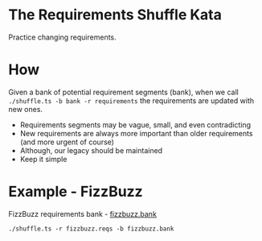 # The Requirements Shuffle Kata

Practice changing requirements.

# How

Given a bank of potential requirement segments (bank), when we call `./shuffle.ts -b bank -r requirements` the requirements are updated with new ones.

-   Requirements segments may be vague, small, and even contradicting
-   New requirements are always more important than older requirements (and more urgent of course)
-   Although, our legacy should be maintained
-   Keep it simple

# Example - FizzBuzz

FizzBuzz requirements bank - [fizzbuzz.bank](./fizzbuzz.bank)

```shell
./shuffle.ts -r fizzbuzz.reqs -b fizzbuzz.bank
```
